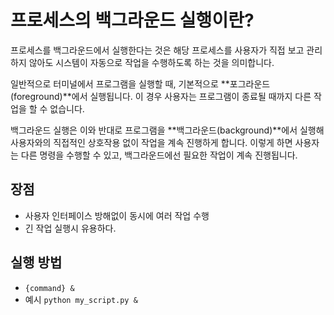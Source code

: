 # 프로세스의 백그라운드 실행이란?

프로세스를 백그라운드에서 실행한다는 것은 
해당 프로세스를 사용자가 직접 보고 관리하지 않아도 시스템이 자동으로 작업을 수행하도록 하는 것을 의미합니다. 

일반적으로 터미널에서 프로그램을 실행할 때, 
기본적으로 **포그라운드(foreground)**에서 실행됩니다. 
이 경우 사용자는 프로그램이 종료될 때까지 다른 작업을 할 수 없습니다.

백그라운드 실행은 이와 반대로 프로그램을 **백그라운드(background)**에서 실행해 사용자와의 직접적인 상호작용 없이 작업을 계속 진행하게 합니다. 
이렇게 하면 사용자는 다른 명령을 수행할 수 있고, 백그라운드에선 필요한 작업이 계속 진행됩니다.

## 장점
 * 사용자 인터페이스 방해없이 동시에 여러 작업 수행
 * 긴 작업 실행시 유용하다.

## 실행 방법
 * `{command} &`
 * 예시 `python my_script.py &`
